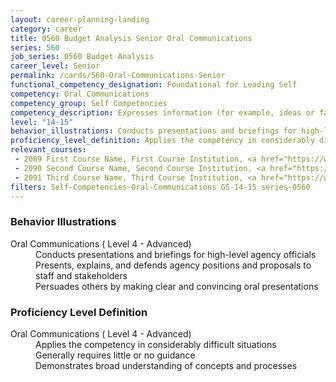 ```yaml
---
layout: career-planning-landing
category: career
title: 0560 Budget Analysis Senior Oral Communications
series: 560
job_series: 0560 Budget Analysis
career_level: Senior
permalink: /cards/560-Oral-Communications-Senior
functional_competency_designation: Foundational for Leading Self
competency: Oral Communications
competency_group: Self Competencies
competency_description: Expresses information (for example, ideas or facts) to individuals or groups effectively, taking into account the audience and nature of the information (for example, technical, sensitive, controversial); makes clear and convincing oral presentations; listens to others, attends to nonverbal cues, and responds appropriately
level: "14-15"
behavior_illustrations: Conducts presentations and briefings for high-level agency officials ? Presents, explains, and defends agency positions and proposals to staff and stakeholders ? Persuades others by making clear and convincing oral presentations
proficiency_level_definition: Applies the competency in considerably difficult situations ? Generally requires little or no guidance ? Demonstrates broad understanding of concepts and processes
relevant_courses: 
 - 2089 First Course Name, First Course Institution, <a href="https://www.cfo.gov">www.cfo.gov</a>
 - 2090 Second Course Name, Second Course Institution, <a href="https://www.cfo.gov">www.cfo.gov</a>
 - 2091 Third Course Name, Third Course Institution, <a href="https://www.cfo.gov">www.cfo.gov</a>
filters: Self-Competencies-Oral-Communications GS-14-15 series-0560
---
```


<div class="desktop:grid-col-6 margin-y-205">
  <div class="border-top-05 bg-white padding-2 shadow-5 height-full members-hover border-1px border-gray-30 border-top-orange radius-lg">
    <h3>Behavior Illustrations</h3>
    <dl class="text-base"><dt>Oral Communications ( Level 4 - Advanced)</dt><dd>Conducts presentations and briefings for high-level agency officials </dd><dd> Presents, explains, and defends agency positions and proposals to staff and stakeholders </dd><dd> Persuades others by making clear and convincing oral presentations</dd></dl>
  </div>
</div>
<div class="desktop:grid-col-6 margin-y-205">
  <div class="border-top-05 bg-white padding-2 shadow-5 height-full members-hover border-1px border-gray-30 border-top-orange radius-lg">
    <h3>Proficiency Level Definition</h3>
    <dl class="text-base"><dt>Oral Communications ( Level 4 - Advanced)</dt><dd>Applies the competency in considerably difficult situations </dd><dd> Generally requires little or no guidance </dd><dd> Demonstrates broad understanding of concepts and processes</dd></dl>
  </div>
</div>